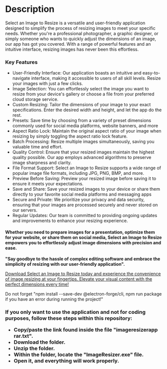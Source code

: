 <h1>Description</h1>
<p>Select an Image to Resize is a versatile and user-friendly application designed to simplify the process of resizing images to meet your specific needs. Whether you're a professional photographer, a graphic designer, or simply someone who wants to quickly adjust the dimensions of an image, our app has got you covered. With a range of powerful features and an intuitive interface, resizing images has never been this effortless.</p>

<h3>Key Features</h3>

<ul>
<li>User-Friendly Interface: Our application boasts an intuitive and easy-to-navigate interface, making it accessible to users of all skill levels. Resize your images with just a few clicks.</li>
<li>Image Selection: You can effortlessly select the image you want to resize from your device's gallery or choose a file from your preferred cloud storage service.</li>
<li>Custom Resizing: Tailor the dimensions of your image to your exact specifications. Enter the desired width and height, and let the app do the rest.</li>
<li>Presets: Save time by choosing from a variety of preset dimensions commonly used for social media platforms, website banners, and more</li>
<li>Aspect Ratio Lock: Maintain the original aspect ratio of your image when resizing by simply toggling the aspect ratio lock feature.</li>
<li>Batch Processing: Resize multiple images simultaneously, saving you valuable time and effort.</li>
<li>Quality Control: Ensure that your resized images maintain the highest quality possible. Our app employs advanced algorithms to preserve image sharpness and clarity.</li>
<li>File Format Support: Select an Image to Resize supports a wide range of popular image file formats, including JPG, PNG, BMP, and more.</li>
<li>Preview Before Saving: Preview your resized image before saving it to ensure it meets your expectations.</li>
<li>Save and Share: Save your resized images to your device or share them directly to your favorite social media platforms and messaging apps </li>
<li>Secure and Private: We prioritize your privacy and data security, ensuring that your images are processed securely and never stored on our servers.</li>
<li>Regular Updates: Our team is committed to providing ongoing updates and improvements to enhance your resizing experience.</li>
</ul>

<h4>Whether you need to prepare images for a presentation, optimize them for your website, or share them on social media, Select an Image to Resize empowers you to effortlessly adjust image dimensions with precision and ease.</h4>

<b>"Say goodbye to the hassle of complex editing software and embrace the simplicity of resizing with our user-friendly application".</b>

<u>Download Select an Image to Resize today and experience the convenience of image resizing at your fingertips. Elevate your visual content with the perfect dimensions every time!</u>

Do not forget "npm install --save-dev @electron-forge/cli, npm run package if you have an error during running the project!"

<h3> If you only want to use the application and not for coding purposes, follow these steps within this repository:

- Copy/paste the link found inside the file "imageresizerapp rar.txt".
- Download the folder.
- Unzip the folder.
- Within the folder, locate the "ImageResizer.exe" file.
- Open it, and everything will work properly. </h3>
